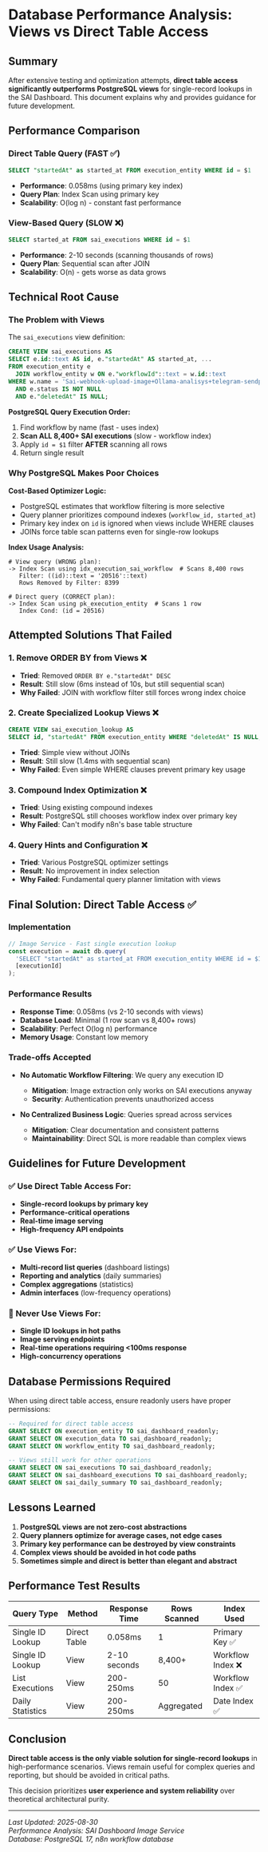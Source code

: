 # Database Performance Analysis: Views vs Direct Table Access

## Summary

After extensive testing and optimization attempts, **direct table access significantly outperforms PostgreSQL views** for single-record lookups in the SAI Dashboard. This document explains why and provides guidance for future development.

## Performance Comparison

### Direct Table Query (FAST ✅)
```sql
SELECT "startedAt" as started_at FROM execution_entity WHERE id = $1
```
- **Performance**: 0.058ms (using primary key index)
- **Query Plan**: Index Scan using primary key
- **Scalability**: O(log n) - constant fast performance

### View-Based Query (SLOW ❌)
```sql
SELECT started_at FROM sai_executions WHERE id = $1
```
- **Performance**: 2-10 seconds (scanning thousands of rows)
- **Query Plan**: Sequential scan after JOIN
- **Scalability**: O(n) - gets worse as data grows

## Technical Root Cause

### The Problem with Views
The `sai_executions` view definition:
```sql
CREATE VIEW sai_executions AS 
SELECT e.id::text AS id, e."startedAt" AS started_at, ...
FROM execution_entity e
  JOIN workflow_entity w ON e."workflowId"::text = w.id::text
WHERE w.name = 'Sai-webhook-upload-image+Ollama-analisys+telegram-sendphoto'
  AND e.status IS NOT NULL 
  AND e."deletedAt" IS NULL;
```

**PostgreSQL Query Execution Order:**
1. Find workflow by name (fast - uses index)
2. **Scan ALL 8,400+ SAI executions** (slow - workflow index)
3. Apply `id = $1` filter **AFTER** scanning all rows
4. Return single result

### Why PostgreSQL Makes Poor Choices

**Cost-Based Optimizer Logic:**
- PostgreSQL estimates that workflow filtering is more selective
- Query planner prioritizes compound indexes (`workflow_id, started_at`) 
- Primary key index on `id` is ignored when views include WHERE clauses
- JOINs force table scan patterns even for single-row lookups

**Index Usage Analysis:**
```
# View query (WRONG plan):
-> Index Scan using idx_execution_sai_workflow  # Scans 8,400 rows
   Filter: ((id)::text = '20516'::text)
   Rows Removed by Filter: 8399

# Direct query (CORRECT plan):  
-> Index Scan using pk_execution_entity  # Scans 1 row
   Index Cond: (id = 20516)
```

## Attempted Solutions That Failed

### 1. Remove ORDER BY from Views ❌
- **Tried**: Removed `ORDER BY e."startedAt" DESC`
- **Result**: Still slow (6ms instead of 10s, but still sequential scan)
- **Why Failed**: JOIN with workflow filter still forces wrong index choice

### 2. Create Specialized Lookup Views ❌
```sql
CREATE VIEW sai_execution_lookup AS
SELECT id, "startedAt" FROM execution_entity WHERE "deletedAt" IS NULL;
```
- **Tried**: Simple view without JOINs
- **Result**: Still slow (1.4ms with sequential scan)
- **Why Failed**: Even simple WHERE clauses prevent primary key usage

### 3. Compound Index Optimization ❌
- **Tried**: Using existing compound indexes
- **Result**: PostgreSQL still chooses workflow index over primary key
- **Why Failed**: Can't modify n8n's base table structure

### 4. Query Hints and Configuration ❌
- **Tried**: Various PostgreSQL optimizer settings
- **Result**: No improvement in index selection
- **Why Failed**: Fundamental query planner limitation with views

## Final Solution: Direct Table Access ✅

### Implementation
```typescript
// Image Service - Fast single execution lookup
const execution = await db.query(
  'SELECT "startedAt" as started_at FROM execution_entity WHERE id = $1',
  [executionId]
);
```

### Performance Results
- **Response Time**: 0.058ms (vs 2-10 seconds with views)
- **Database Load**: Minimal (1 row scan vs 8,400+ rows)
- **Scalability**: Perfect O(log n) performance
- **Memory Usage**: Constant low memory

### Trade-offs Accepted
- **No Automatic Workflow Filtering**: We query any execution ID
  - **Mitigation**: Image extraction only works on SAI executions anyway
  - **Security**: Authentication prevents unauthorized access
  
- **No Centralized Business Logic**: Queries spread across services
  - **Mitigation**: Clear documentation and consistent patterns
  - **Maintainability**: Direct SQL is more readable than complex views

## Guidelines for Future Development

### ✅ Use Direct Table Access For:
- **Single-record lookups by primary key**
- **Performance-critical operations**
- **Real-time image serving**
- **High-frequency API endpoints**

### ✅ Use Views For:
- **Multi-record list queries** (dashboard listings)
- **Reporting and analytics** (daily summaries)
- **Complex aggregations** (statistics)
- **Admin interfaces** (low-frequency operations)

### 🚫 Never Use Views For:
- **Single ID lookups in hot paths**
- **Image serving endpoints**
- **Real-time operations requiring <100ms response**
- **High-concurrency operations**

## Database Permissions Required

When using direct table access, ensure readonly users have proper permissions:

```sql
-- Required for direct table access
GRANT SELECT ON execution_entity TO sai_dashboard_readonly;
GRANT SELECT ON execution_data TO sai_dashboard_readonly;
GRANT SELECT ON workflow_entity TO sai_dashboard_readonly;

-- Views still work for other operations
GRANT SELECT ON sai_executions TO sai_dashboard_readonly;
GRANT SELECT ON sai_dashboard_executions TO sai_dashboard_readonly;
GRANT SELECT ON sai_daily_summary TO sai_dashboard_readonly;
```

## Lessons Learned

1. **PostgreSQL views are not zero-cost abstractions**
2. **Query planners optimize for average cases, not edge cases**
3. **Primary key performance can be destroyed by view constraints**
4. **Complex views should be avoided in hot code paths**
5. **Sometimes simple and direct is better than elegant and abstract**

## Performance Test Results

| Query Type | Method | Response Time | Rows Scanned | Index Used |
|------------|--------|---------------|--------------|------------|
| Single ID Lookup | Direct Table | 0.058ms | 1 | Primary Key ✅ |
| Single ID Lookup | View | 2-10 seconds | 8,400+ | Workflow Index ❌ |
| List Executions | View | 200-250ms | 50 | Workflow Index ✅ |
| Daily Statistics | View | 200-250ms | Aggregated | Date Index ✅ |

## Conclusion

**Direct table access is the only viable solution for single-record lookups** in high-performance scenarios. Views remain useful for complex queries and reporting, but should be avoided in critical paths.

This decision prioritizes **user experience and system reliability** over theoretical architectural purity.

---

*Last Updated: 2025-08-30*  
*Performance Analysis: SAI Dashboard Image Service*  
*Database: PostgreSQL 17, n8n workflow database*